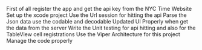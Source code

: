 First of all register the app and get the api key from the NYC Time Website 
Set up the xcode project 
Use the Url session for hitting the api 
Parse the Json data use the codable and decodable 
Updated UI Properly when get the data from the server
Write the Unit testing for api hitting and also for the TableView cell registrations
Use the Viper Architecture for this project 
Manage the code properly 
